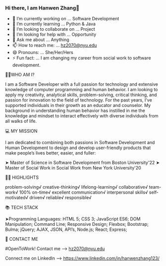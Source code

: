 ### Hi there, I am Hanwen Zhang👋

<!--
**hanwenzhang123/hanwenzhang123** is a ✨ _special_ ✨ repository because its `README.md` (this file) appears on your GitHub profile.
-->
- 🔭 I’m currently working on ... Software Development
- 🌱 I’m currently learning ... Python & Java
- 👯 I’m looking to collaborate on ... Project
- 🤔 I’m looking for help with ... Opportunity
- 💬 Ask me about ... Anything
- 📫 How to reach me: ... hz2070@nyu.edu
- 😄 Pronouns: ... She/Her/Hers
- ⚡ Fun fact: ... I am changing my career from social work to software development.

👩🏻‍WHO AM I?

I am a Software Developer with a full passion for technology and extensive knowledge of computer programming and human behavior. I am looking to apply my creativity, analytical skills, problem-solving, critical thinking, and passion for innovation to the field of technology. For the past years, I've supported individuals in their growth as an educator and counselor. My background in understanding human behavior has instilled in me the knowledge and mindset to interact effectively with diverse individuals from all walks of life.

💻 MY MISSION

I am dedicated to combining both passions in Software Development and Human Development to design and develop user-friendly products that make people’s lives better, easier, and fuller:

➤ Master of Science in Software Development from Boston University'22
➤ Master of Social Work in Social Work from New York University'20

👍🏻 HIGHLIGHTS

problem-solving√ creative-thinking√ lifelong-learning√ collaborative√ team-work√ 100% on-time√
excellent communication√ interpersonal skills√ self-motivated√ driven√ reliable√ responsible√

📚 TECH STACK

➤Programming Languages: 
HTML 5; CSS 3; JavaScript ES6; DOM Manipulation; Command Line; Responsive Design; Flexbox; Bootstrap; Bulma; jQuery; AJAX, JSON, API’s, Node.js; React; Express;

📧 CONTACT ME

#OpenToWork! Contact me --> hz2070@nyu.edu

Connect me on LinkedIn --> https://www.linkedin.com/in/hanwenzhang123/
